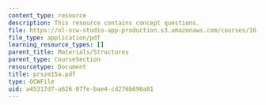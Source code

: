 ```yaml
---
content_type: resource
description: This resource contains concept questions.
file: https://ol-ocw-studio-app-production.s3.amazonaws.com/courses/16-01-unified-engineering-i-ii-iii-iv-fall-2005-spring-2006/a45317d7a62607febae4cd276b696a81_prszm15a.pdf
file_type: application/pdf
learning_resource_types: []
parent_title: Materials/Structures
parent_type: CourseSection
resourcetype: Document
title: prszm15a.pdf
type: OCWFile
uid: a45317d7-a626-07fe-bae4-cd276b696a81
---
```

